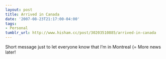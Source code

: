 ```yaml
---
layout: post
title: Arrived in Canada
date: '2007-08-23T21:17:00-04:00'
tags:
- Personal
tumblr_url: http://www.hisham.cc/post/30203510885/arrived-in-canada
---
```

Short message just to let everyone know that I’m in Montreal (= More news later!
